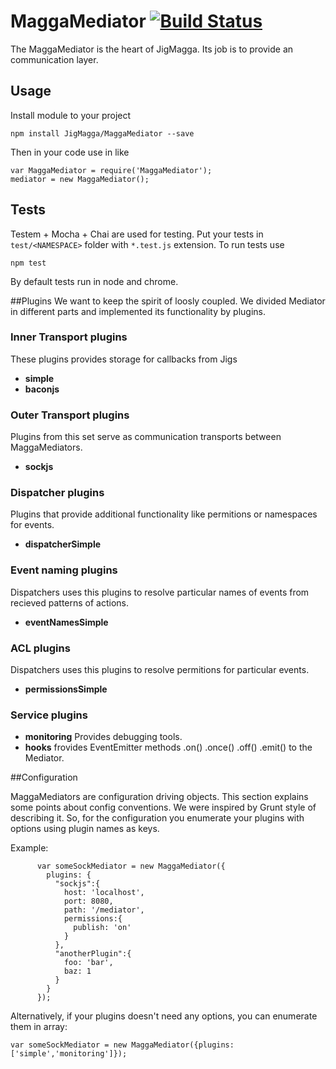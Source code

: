 # MaggaMediator [![Build Status](https://travis-ci.org/JigMagga/MaggaMediator.svg?branch=master)](https://travis-ci.org/JigMagga/MaggaMediator)
The MaggaMediator is the heart of JigMagga. Its job is to provide an communication layer.

## Usage

Install module to your project
```
npm install JigMagga/MaggaMediator --save
```

Then in your code use in like

```
var MaggaMediator = require('MaggaMediator');
mediator = new MaggaMediator();
```

## Tests

Testem + Mocha + Chai are used for testing. Put your tests in `test/<NAMESPACE>` folder with `*.test.js` extension. To run tests use

```
npm test
```
By default tests run in node and chrome.

##Plugins
We want to keep the spirit of loosly coupled. We divided Mediator in different parts and implemented its functionality by plugins. 

### Inner Transport plugins
These plugins provides storage for callbacks from Jigs  
* __simple__
* __baconjs__

### Outer Transport plugins
Plugins from this set serve as communication transports between MaggaMediators.
* __sockjs__

### Dispatcher plugins
Plugins that provide additional functionality like permitions or namespaces for events.
* __dispatcherSimple__
### Event naming plugins
Dispatchers uses this plugins to resolve particular names of events from recieved patterns of actions. 
* __eventNamesSimple__
### ACL plugins
Dispatchers uses this plugins to resolve permitions for particular events. 
* __permissionsSimple__
### Service plugins
* __monitoring__ Provides debugging tools.
* __hooks__ frovides EventEmitter methods .on() .once() .off() .emit() to the Mediator.


##Configuration

MaggaMediators are configuration driving objects. This section explains some points about config conventions. 
We were inspired by Grunt style of describing it. So, for the configuration you enumerate your plugins with options using 
plugin names as keys. 

Example:

```
      var someSockMediator = new MaggaMediator({
        plugins: {
          "sockjs":{
            host: 'localhost',
            port: 8080,
            path: '/mediator',
            permissions:{
              publish: 'on'
            }
          },
          "anotherPlugin":{
            foo: 'bar',
            baz: 1
          }
        }
      });
```

Alternatively, if your plugins doesn't need any options, you can enumerate them in array:
```
var someSockMediator = new MaggaMediator({plugins:['simple','monitoring']});
```




 




